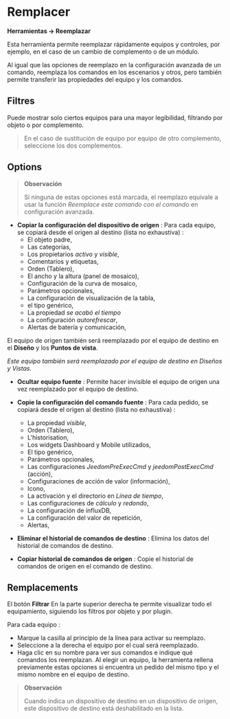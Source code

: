  # Remplacer
**Herramientas → Reemplazar**

Esta herramienta permite reemplazar rápidamente equipos y controles, por ejemplo, en el caso de un cambio de complemento o de un módulo.

Al igual que las opciones de reemplazo en la configuración avanzada de un comando, reemplaza los comandos en los escenarios y otros, pero también permite transferir las propiedades del equipo y los comandos.

## Filtres

Puede mostrar solo ciertos equipos para una mayor legibilidad, filtrando por objeto o por complemento.

> En el caso de sustitución de equipo por equipo de otro complemento, seleccione los dos complementos.

## Options

> **Observación**
>
> Si ninguna de estas opciones está marcada, el reemplazo equivale a usar la función *Reemplace este comando con el comando* en configuración avanzada.

- **Copiar la configuración del dispositivo de origen** :
Para cada equipo, se copiará desde el origen al destino (lista no exhaustiva) :
	* El objeto padre,
	* Las categorias,
	* Los propietarios *activo* y *visible*,
	* Comentarios y etiquetas,
	* Orden (Tablero),
	* El ancho y la altura (panel de mosaico),
	* Configuración de la curva de mosaico,
	* Parámetros opcionales,
	* La configuración de visualización de la tabla,
	* el tipo genérico,
	* La propiedad *se acabó el tiempo*
	* La configuración *autorefrescar*,
	* Alertas de batería y comunicación,

El equipo de origen también será reemplazado por el equipo de destino en el **Diseño** y los **Puntos de vista**.


*Este equipo también será reemplazado por el equipo de destino en Diseños y Vistas.*

- **Ocultar equipo fuente** : Permite hacer invisible el equipo de origen una vez reemplazado por el equipo de destino.

- **Copie la configuración del comando fuente** :
Para cada pedido, se copiará desde el origen al destino (lista no exhaustiva) :
	* La propiedad *visible*,
	* Orden (Tablero),
	* L'historisation,
	* Los widgets Dashboard y Mobile utilizados,
	* El tipo genérico,
	* Parámetros opcionales,
	* Las configuraciones *JeedomPreExecCmd* y *jeedomPostExecCmd* (acción),
	* Configuraciones de acción de valor (información),
	* Icono,
	* La activación y el directorio en *Línea de tiempo*,
	* Las configuraciones de *cálculo* y *redondo*,
	* La configuración de influxDB,
	* La configuración del valor de repetición,
	* Alertas,

- **Eliminar el historial de comandos de destino** : Elimina los datos del historial de comandos de destino.

- **Copiar historial de comandos de origen** : Copie el historial de comandos de origen en el comando de destino.



## Remplacements

El botón **Filtrar** En la parte superior derecha te permite visualizar todo el equipamiento, siguiendo los filtros por objeto y por plugin.

Para cada equipo :

- Marque la casilla al principio de la línea para activar su reemplazo.
- Seleccione a la derecha el equipo por el cual será reemplazado.
- Haga clic en su nombre para ver sus comandos e indique qué comandos los reemplazan. Al elegir un equipo, la herramienta rellena previamente estas opciones si encuentra un pedido del mismo tipo y el mismo nombre en el equipo de destino.


> **Observación**
>
> Cuando indica un dispositivo de destino en un dispositivo de origen, este dispositivo de destino está deshabilitado en la lista.
